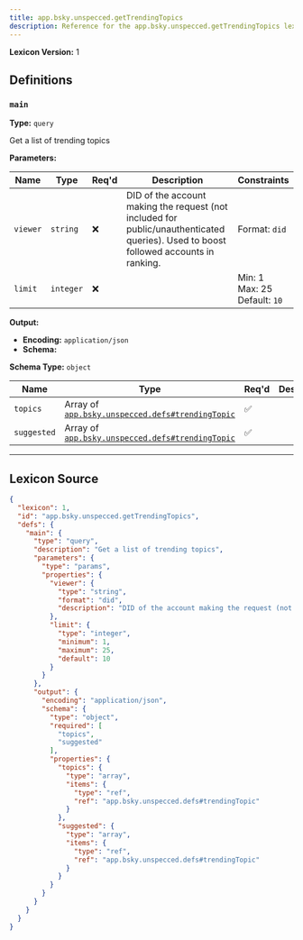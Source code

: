 ```yaml
---
title: app.bsky.unspecced.getTrendingTopics
description: Reference for the app.bsky.unspecced.getTrendingTopics lexicon
---
```

**Lexicon Version:** 1

## Definitions

<a name="main"></a>
### `main`

**Type:** `query`

Get a list of trending topics

**Parameters:**

| Name | Type | Req'd  | Description | Constraints |
|------|------|----------|-------------|-------------|
| `viewer` | `string` | ❌  | DID of the account making the request (not included for public/unauthenticated queries). Used to boost followed accounts in ranking. | Format: `did` |
| `limit` | `integer` | ❌  |  | Min: 1<br/>Max: 25<br/>Default: `10` |
**Output:**

- **Encoding:** `application/json`
- **Schema:**

**Schema Type:** `object`

| Name | Type | Req'd  | Description | Constraints |
|------|------|----------|-------------|-------------|
| `topics` | Array of [`app.bsky.unspecced.defs#trendingTopic`](/app/bsky/unspecced/defs#trendingTopic) | ✅  |  |  |
| `suggested` | Array of [`app.bsky.unspecced.defs#trendingTopic`](/app/bsky/unspecced/defs#trendingTopic) | ✅  |  |  |

---

## Lexicon Source
```json
{
  "lexicon": 1,
  "id": "app.bsky.unspecced.getTrendingTopics",
  "defs": {
    "main": {
      "type": "query",
      "description": "Get a list of trending topics",
      "parameters": {
        "type": "params",
        "properties": {
          "viewer": {
            "type": "string",
            "format": "did",
            "description": "DID of the account making the request (not included for public/unauthenticated queries). Used to boost followed accounts in ranking."
          },
          "limit": {
            "type": "integer",
            "minimum": 1,
            "maximum": 25,
            "default": 10
          }
        }
      },
      "output": {
        "encoding": "application/json",
        "schema": {
          "type": "object",
          "required": [
            "topics",
            "suggested"
          ],
          "properties": {
            "topics": {
              "type": "array",
              "items": {
                "type": "ref",
                "ref": "app.bsky.unspecced.defs#trendingTopic"
              }
            },
            "suggested": {
              "type": "array",
              "items": {
                "type": "ref",
                "ref": "app.bsky.unspecced.defs#trendingTopic"
              }
            }
          }
        }
      }
    }
  }
}
```
